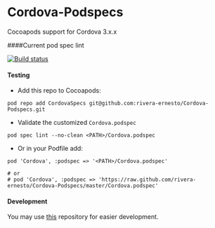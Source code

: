 Cordova-Podspecs
================

Cocoapods support for Cordova 3.x.x

####Current pod spec lint

[![Build status](https://travis-ci.org/rivera-ernesto/Cordova-Podspecs.png?branch=master)](https://travis-ci.org/rivera-ernesto/Cordova-Podspecs)

#### Testing

* Add this repo to Cocoapods:

`pod repo add CordovaSpecs git@github.com:rivera-ernesto/Cordova-Podspecs.git`

* Validate the customized `Cordova.podspec`

`pod spec lint --no-clean <PATH>/Cordova.podspec`

* Or in your Podfile add:

```
pod 'Cordova', :podspec => '<PATH>/Cordova.podspec'

# or
# pod 'Cordova', :podspec => 'https://raw.github.com/rivera-ernesto/Cordova-Podspecs/master/Cordova.podspec'
```

#### Development

You may use [this](https://github.com/rivera-ernesto/All-Cordova-iOS-Repositories) repository for easier development.
